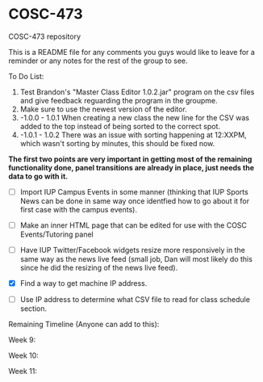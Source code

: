 # COSC-473
COSC-473 repository

This is a README file for any comments you guys would like to leave for a reminder or any notes for the rest of the group to see.


To Do List:

1. Test Brandon's "Master Class Editor 1.0.2.jar" program on the csv files and give feedback reguarding the program in the groupme.
  1. Make sure to use the newest version of the editor.
  2. -1.0.0 - 1.0.1 When creating a new class the new line for the CSV was added to the top instead of being sorted to the correct spot.
  3. -1.0.1 - 1.0.2 There was an issue with sorting happening at 12:XXPM, which wasn't sorting by minutes, this should be fixed now.
    
**The first two points are very important in getting most of the remaining functionality done, panel transitions are already in place, just needs the data to go with it.**

- [ ] Import IUP Campus Events in some manner (thinking that IUP Sports News can be done in same way once identfied how to go about it for first case with the campus events).

- [ ] Make an inner HTML page that can be edited for use with the COSC Events/Tutoring panel

- [ ] Have IUP Twitter/Facebook widgets resize more responsively in the same way as the news live feed (small job, Dan will most likely do this since he did the resizing of the news live feed).

- [x] Find a way to get machine IP address.

- [ ] Use IP address to determine what CSV file to read for class schedule section.


Remaining Timeline (Anyone can add to this):

Week 9:

Week 10:

Week 11:

